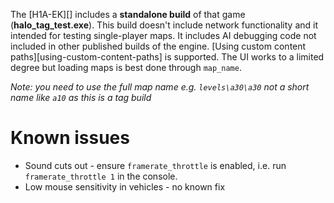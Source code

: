 The [H1A-EK][] includes a **standalone build** of that game (**halo_tag_test.exe**). This build doesn't include network functionality and it intended for testing single-player maps. It includes AI debugging code not included in other published builds of the engine.
[Using custom content paths][using-custom-content-paths] is supported. The UI works to a limited degree but loading maps is best done through `map_name`.

*Note: you need to use the full map name e.g. `levels\a30\a30` not a short name like `a10` as this is a tag build*

# Known issues

- Sound cuts out - ensure `framerate_throttle` is enabled, i.e. run `framerate_throttle 1` in the console.
- Low mouse sensitivity in vehicles - no known fix
